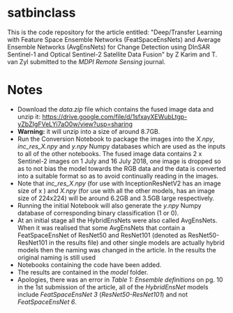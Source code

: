 # satbinclass

This is the code repository for the article entitled: "Deep/Transfer Learning with Feature Space Ensemble Networks (FeatSpaceEnsNets) and Average Ensemble Networks (AvgEnsNets) for Change Detection using DInSAR Sentinel-1 and Optical Sentinel-2 Satellite Data Fusion" by Z Karim and T. van Zyl submitted to the *MDPI Remote Sensing* journal.

# Notes

- Download the *data.zip* file which contains the fused image data and unzip it: https://drive.google.com/file/d/1sfxayXEWubLtgp-yZbZIgFVeLYi7aO0w/view?usp=sharing 
- **Warning:** it will unzip into a size of around 8.7GB.
- Run the Conversion Notebook to package the images into the *X.npy*, *inc_res_X.npy* and *y.npy* Numpy databases which are used as the inputs to all of the other notebooks. The fused image data contains 2 x Sentinel-2 images on 1 July and 16 July 2018, one image is dropped so as to not bias the model towards the RGB data and the data is converted into a suitable format so as to avoid continually reading in the images.
- Note that *inc_res_X.npy* (for use with InceptionResNetV2 has an image size of  x ) and *X.npy* (for use with all the other models, has an image size of 224x224) will be around 6.2GB and 3.5GB large respectively.
- Running the initial Notebook will also generate the *y.npy* Numpy database of corresponding binary classification (1 or 0).
- At an initial stage all the HybridEnsNets were also called AvgEnsNets. When it was realised that some AvgEnsNets that contain a FeatSpaceEnsNet of ResNet50 and ResNet101 (denoted as ResNet50-ResNet101 in the results file) and other single models are actually hybrid models then the naming was changed in the article. In the results the original naming is still used
- Notebooks containing the code have been added.
- The results are contained in the *model* folder.
- Apologies, there was an error in *Table 1: Ensemble definitions* on pg. 10 in the 1st submission of the article, all of the *HybridEnsNet* models include *FeatSpaceEnsNet 3* (*ResNet50-ResNet101*) and not *FeatSpaceEnsNet 6*.

